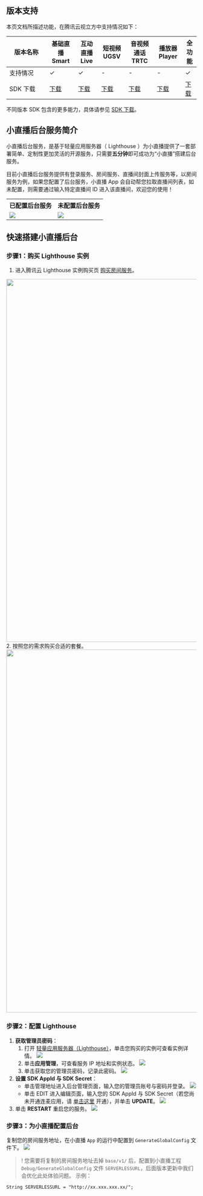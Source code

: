## 版本支持
本页文档所描述功能，在腾讯云视立方中支持情况如下：

| 版本名称 | 基础直播 Smart | 互动直播 Live | 短视频 UGSV | 音视频通话 TRTC | 播放器 Player | 全功能 |
| -------- | -------- | -------- | -------- | -------- | -------- | -------- |
| 支持情况 | &#10003;  | &#10003;                                                            | -  | -  | -  | &#10003;  |
| SDK 下载 <div style="width: 90px"/> | [下载](https://vcube.cloud.tencent.com/home.html?sdk=basicLive) | [下载](https://vcube.cloud.tencent.com/home.html?sdk=interactivelive) | [下载](https://vcube.cloud.tencent.com/home.html?sdk=shortVideo) | [下载](https://vcube.cloud.tencent.com/home.html?sdk=video) | [下载](https://vcube.cloud.tencent.com/home.html?sdk=player) | [下载](https://vcube.cloud.tencent.com/home.html?sdk=allPart) |

不同版本 SDK 包含的更多能力，具体请参见 [SDK 下载](https://cloud.tencent.com/document/product/1449/56978)。

## 小直播后台服务简介
小直播后台服务，是基于轻量应用服务器（ Lighthouse ）为小直播提供了一套部署简单、定制性更加灵活的开源服务，只需要**五分钟**即可成功为“小直播”搭建后台服务。

目前小直播后台服务提供有登录服务、房间服务、直播间封面上传服务等，以房间服务为例，如果您配置了后台服务，小直播 App 会自动帮您拉取直播间列表，如未配置，则需要通过输入特定直播间 ID 进入该直播间，欢迎您的使用！
<table>
<tr>
   <th>已配置后台服务</th>
   <th>未配置后台服务</th>
 </tr>
<tr>
<td><img src="https://qcloudimg.tencent-cloud.cn/raw/bb601ffeeca98f47682ab52acdcaa2e9.jpg"/></td>
<td><img src="https://qcloudimg.tencent-cloud.cn/raw/726d6702a6d7167c177f0065dc450117.jpg"/></td>
</tr>
</table>

## 快速搭建小直播后台
[](id:step1)
### 步骤1：购买 Lighthouse 实例
1. 进入腾讯云 Lighthouse 实例购买页 [购买房间服务](https://buy.cloud.tencent.com/lighthouse)。
<img src="https://qcloudimg.tencent-cloud.cn/raw/e3a38e502ff58ceca80d022665a758ed.png" width="960">
2. 按照您的需求购买合适的套餐。
<img src="https://qcloudimg.tencent-cloud.cn/raw/3720d3cecc5be9c17550cccc65d6c5b2.png" width="960">

[](id:step2)
### 步骤2：配置 Lighthouse  
1. **获取管理员密码**：
	1. 打开 [轻量应用服务器（Lighthouse）](https://console.cloud.tencent.com/lighthouse/instance/index)，单击您购买的实例可查看实例详情。
![](https://qcloudimg.tencent-cloud.cn/raw/1cfbfe401c7d4ae1e41970ea530466aa.png)
	2. 单击**应用管理**，可查看服务 IP 地址和实例状态。
![](https://qcloudimg.tencent-cloud.cn/raw/f1ea9d7dac30057e80059b7e2aa6c3db.png)	
	3. 单击获取您的管理员密码，记录此密码。
![](https://qcloudimg.tencent-cloud.cn/raw/2d8fe47ada3e620a179fa440fb98f7a2.png)
2. **设置 SDK AppId 与 SDK Secret**：
	- 单击管理地址进入后台管理页面，输入您的管理员账号与密码并登录。
	![](https://qcloudimg.tencent-cloud.cn/raw/c9ac1ae70d2dd48f72419dabba5086ff.png)
	- 单击 EDIT 进入编辑页面，输入您的 SDK AppId 与 SDK Secret（若您尚未开通连麦应用，请 [单击这里](https://cloud.tencent.com/document/product/1449/57147#.E6.AD.A5.E9.AA.A41.EF.BC.9A.E5.BC.80.E9.80.9A.E4.BA.91.E7.9B.B4.E6.92.AD.E7.9B.B8.E5.85.B3.E6.9C.8D.E5.8A.A1) 开通），并单击 **UPDATE**。
![](https://qcloudimg.tencent-cloud.cn/raw/58d9fb49add90536af5edcb265162ceb.png)
3. 单击 **RESTART** 重启您的服务。
![](https://qcloudimg.tencent-cloud.cn/raw/96ea7ebab447f1a31e61ab632b7e3580.png)

[](id:step3)
### 步骤3：为小直播配置后台
复制您的房间服务地址，在小直播 `App` 的运行中配置到 `GenerateGlobalConfig` 文件下。
![](https://qcloudimg.tencent-cloud.cn/raw/f8cfa3f065d542ac6511480cc6b48ff2.png)

>! 您需要将复制的房间服务地址去掉 `base/v1/` 后，配置到小直播工程 `Debug/GenerateGlobalConfig` 文件 `SERVERLESSURL`，后面版本更新中我们会优化此处体验问题。
>示例：
```
String SERVERLESSURL = "http://xx.xxx.xxx.xx/";
```
